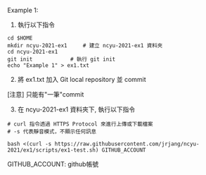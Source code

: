 Example 1:

1. 執行以下指令

```
cd $HOME
mkdir ncyu-2021-ex1		# 建立 ncyu-2021-ex1 資料夾
cd ncyu-2021-ex1
git init			# 執行 git init
echo "Example 1" > ex1.txt
```
2. 將 ex1.txt 加入 Git local repository 並 commit

[注意] 只能有"一筆"commit

3. 在 ncyu-2021-ex1 資料夾下, 執行以下指令

```
# curl 指令透過 HTTPS Protocol 來進行上傳或下載檔案
# -s 代表靜音模式，不顯示任何訊息

bash <(curl -s https://raw.githubusercontent.com/jrjang/ncyu-2021/ex1/scripts/ex1-test.sh) GITHUB_ACCOUNT
```

GITHUB_ACCOUNT: github帳號

